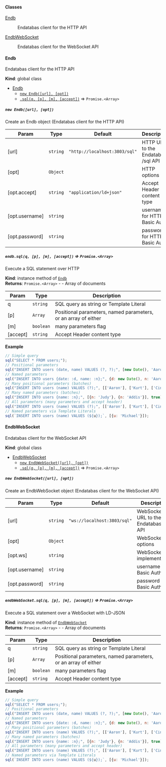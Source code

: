 #### Classes

<dl>
<dt><a href="#Endb">Endb</a></dt>
<dd><p>Endatabas client for the HTTP API</p>
</dd>
<dt><a href="#EndbWebSocket">EndbWebSocket</a></dt>
<dd><p>Endatabas client for the WebSocket API</p>
</dd>
</dl>

<a name="Endb"></a>

#### Endb
Endatabas client for the HTTP API

**Kind**: global class  

* [Endb](#Endb)
    * [`new Endb([url], [opt])`](#new_Endb_new)
    * [`.sql(q, [p], [m], [accept])`](#Endb+sql) ⇒ <code>Promise.&lt;Array&gt;</code>

<a name="new_Endb_new"></a>

##### `new Endb([url], [opt])`
Create an Endb object (Endatabas client for the HTTP API)


| Param | Type | Default | Description |
| --- | --- | --- | --- |
| [url] | <code>string</code> | <code>&quot;http://localhost:3803/sql&quot;</code> | HTTP URL to the Endatabas /sql API |
| [opt] | <code>Object</code> |  | HTTP options |
| [opt.accept] | <code>string</code> | <code>&quot;application/ld+json&quot;</code> | Accept Header content type |
| [opt.username] | <code>string</code> |  | username for HTTP Basic Auth |
| [opt.password] | <code>string</code> |  | password for HTTP Basic Auth |

<a name="Endb+sql"></a>

##### `endb.sql(q, [p], [m], [accept])` ⇒ <code>Promise.&lt;Array&gt;</code>
Execute a SQL statement over HTTP

**Kind**: instance method of [<code>Endb</code>](#Endb)  
**Returns**: <code>Promise.&lt;Array&gt;</code> - - Array of documents  

| Param | Type | Description |
| --- | --- | --- |
| q | <code>string</code> | SQL query as string or Template Literal |
| [p] | <code>Array</code> | Positional parameters, named parameters, or an array of either |
| [m] | <code>boolean</code> | many parameters flag |
| [accept] | <code>string</code> | Accept Header content type |

**Example**  
```js
// Simple query
sql("SELECT * FROM users;");
// Positional parameters
sql("INSERT INTO users (date, name) VALUES (?, ?);", [new Date(), 'Aaron']);
// Named parameters
sql("INSERT INTO users {date: :d, name: :n};", {d: new Date(), n: 'Aaron'});
// Many positional parameters (batches)
sql("INSERT INTO users (name) VALUES (?);", [['Aaron'], ['Kurt'], ['Cindy']], true);
// Many named parameters (batches)
sql("INSERT INTO users {name: :n};", [{n: 'Judy'}, {n: 'Addis'}], true);
// All parameters (many parameters and accept header)
sql("INSERT INTO users (name) VALUES (?);", [['Aaron'], ['Kurt'], ['Cindy']], true, 'text/csv');
// Named parameters via Template Literals
sql(`INSERT INTO users (name) VALUES (${u});`, [{u: 'Michael'}]);
```
<a name="EndbWebSocket"></a>

#### EndbWebSocket
Endatabas client for the WebSocket API

**Kind**: global class  

* [EndbWebSocket](#EndbWebSocket)
    * [`new EndbWebSocket([url], [opt])`](#new_EndbWebSocket_new)
    * [`.sql(q, [p], [m], [accept])`](#EndbWebSocket+sql) ⇒ <code>Promise.&lt;Array&gt;</code>

<a name="new_EndbWebSocket_new"></a>

##### `new EndbWebSocket([url], [opt])`
Create an EndbWebSocket object (Endatabas client for the WebSocket API)


| Param | Type | Default | Description |
| --- | --- | --- | --- |
| [url] | <code>string</code> | <code>&quot;ws://localhost:3803/sql&quot;</code> | WebSocket URL to the Endatabas /sql API |
| [opt] | <code>Object</code> |  | WebSocket options |
| [opt.ws] | <code>string</code> |  | WebSocket implementation |
| [opt.username] | <code>string</code> |  | username for Basic Auth |
| [opt.password] | <code>string</code> |  | password for Basic Auth |

<a name="EndbWebSocket+sql"></a>

##### `endbWebSocket.sql(q, [p], [m], [accept])` ⇒ <code>Promise.&lt;Array&gt;</code>
Execute a SQL statement over a WebSocket with LD-JSON

**Kind**: instance method of [<code>EndbWebSocket</code>](#EndbWebSocket)  
**Returns**: <code>Promise.&lt;Array&gt;</code> - - Array of documents  

| Param | Type | Description |
| --- | --- | --- |
| q | <code>string</code> | SQL query as string or Template Literal |
| [p] | <code>Array</code> | Positional parameters, named parameters, or an array of either |
| [m] | <code>boolean</code> | many parameters flag |
| [accept] | <code>string</code> | Accept Header content type |

**Example**  
```js
// Simple query
sql("SELECT * FROM users;");
// Positional parameters
sql("INSERT INTO users (date, name) VALUES (?, ?);", [new Date(), 'Aaron']);
// Named parameters
sql("INSERT INTO users {date: :d, name: :n};", {d: new Date(), n: 'Aaron'});
// Many positional parameters (batches)
sql("INSERT INTO users (name) VALUES (?);", [['Aaron'], ['Kurt'], ['Cindy']], true);
// Many named parameters (batches)
sql("INSERT INTO users {name: :n};", [{n: 'Judy'}, {n: 'Addis'}], true);
// All parameters (many parameters and accept header)
sql("INSERT INTO users (name) VALUES (?);", [['Aaron'], ['Kurt'], ['Cindy']], true, 'text/csv');
// Named parameters via Template Literals
sql(`INSERT INTO users (name) VALUES (${u});`, [{u: 'Michael'}]);
```
